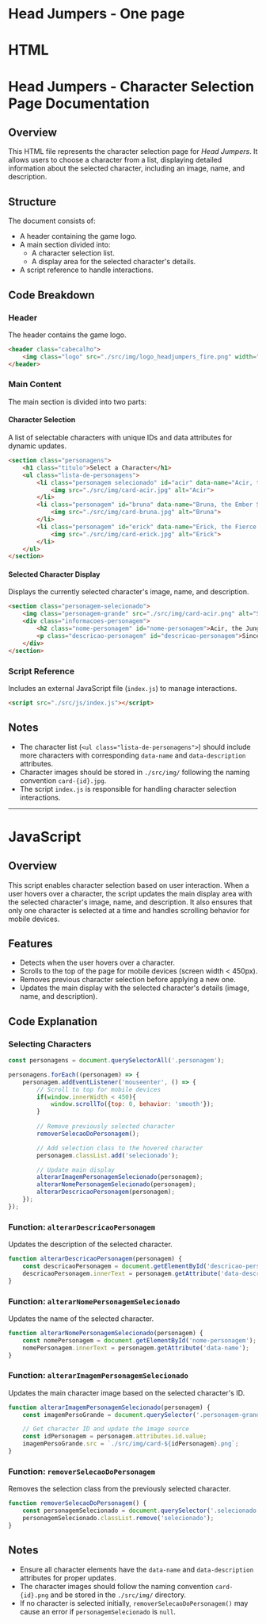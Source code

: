# Head Jumpers - One page

# HTML

# Head Jumpers - Character Selection Page Documentation

## Overview
This HTML file represents the character selection page for *Head Jumpers*. It allows users to choose a character from a list, displaying detailed information about the selected character, including an image, name, and description.

## Structure
The document consists of:
- A header containing the game logo.
- A main section divided into:
  - A character selection list.
  - A display area for the selected character's details.
- A script reference to handle interactions.

## Code Breakdown

### Header
The header contains the game logo.
```html
<header class="cabecalho">
    <img class="logo" src="./src/img/logo_headjumpers_fire.png" width="100px" height="100px" alt="Logo Head Jumpers">
</header>
```

### Main Content
The main section is divided into two parts:

#### Character Selection
A list of selectable characters with unique IDs and data attributes for dynamic updates.
```html
<section class="personagens">
    <h1 class="titulo">Select a Character</h1>
    <ul class="lista-de-personagens">
        <li class="personagem selecionado" id="acir" data-name="Acir, the Jungle Shaman" data-description="A shaman who utilizes his bond with spirits. He can shoot spiritual arrows and summon totems to enhance his physical abilities.">
            <img src="./src/img/card-acir.jpg" alt="Acir">
        </li>
        <li class="personagem" id="bruna" data-name="Bruna, the Ember Sorceress" data-description="A sorceress corrupted by dark magic. She can summon a dark bear to tear apart nearby enemies and use fire to repel foes.">
            <img src="./src/img/card-bruna.jpg" alt="Bruna">
        </li>
        <li class="personagem" id="erick" data-name="Erick, the Fierce Viking" data-description="A Viking obsessed with combat and training his body. He can throw axes to injure enemies and use his shield to deflect projectiles and charge at foes.">
            <img src="./src/img/card-erick.jpg" alt="Erick">
        </li>
    </ul>
</section>
```

#### Selected Character Display
Displays the currently selected character's image, name, and description.
```html
<section class="personagem-selecionado">
    <img class="personagem-grande" src="./src/img/card-acir.png" alt="Selected Character">
    <div class="informacoes-personagem">
        <h2 class="nome-personagem" id="nome-personagem">Acir, the Jungle Shaman</h2>
        <p class="descricao-personagem" id="descricao-personagem">Since childhood, he has had a connection with the spiritual world. He can shoot spiritual arrows and summon totems to enhance his physical attributes.</p>
    </div>
</section>
```

### Script Reference
Includes an external JavaScript file (`index.js`) to manage interactions.
```html
<script src="./src/js/index.js"></script>
```

## Notes
- The character list (`<ul class="lista-de-personagens">`) should include more characters with corresponding `data-name` and `data-description` attributes.
- Character images should be stored in `./src/img/` following the naming convention `card-{id}.jpg`.
- The script `index.js` is responsible for handling character selection interactions.

---

# JavaScript

## Overview
This script enables character selection based on user interaction. When a user hovers over a character, the script updates the main display area with the selected character's image, name, and description. It also ensures that only one character is selected at a time and handles scrolling behavior for mobile devices.

## Features
- Detects when the user hovers over a character.
- Scrolls to the top of the page for mobile devices (screen width < 450px).
- Removes previous character selection before applying a new one.
- Updates the main display with the selected character's details (image, name, and description).

## Code Explanation

### Selecting Characters
```javascript
const personagens = document.querySelectorAll('.personagem');

personagens.forEach((personagem) => {
    personagem.addEventListener('mouseenter', () => {
        // Scroll to top for mobile devices
        if(window.innerWidth < 450){
            window.scrollTo({top: 0, behavior: 'smooth'});
        }
        
        // Remove previously selected character
        removerSelecaoDoPersonagem();

        // Add selection class to the hovered character
        personagem.classList.add('selecionado');

        // Update main display
        alterarImagemPersonagemSelecionado(personagem);
        alterarNomePersonagemSelecionado(personagem);
        alterarDescricaoPersonagem(personagem);
    });
});
```

### Function: `alterarDescricaoPersonagem`
Updates the description of the selected character.
```javascript
function alterarDescricaoPersonagem(personagem) {
    const descricaoPersonagem = document.getElementById('descricao-personagem');
    descricaoPersonagem.innerText = personagem.getAttribute('data-description');
}
```

### Function: `alterarNomePersonagemSelecionado`
Updates the name of the selected character.
```javascript
function alterarNomePersonagemSelecionado(personagem) {
    const nomePersonagem = document.getElementById('nome-personagem');
    nomePersonagem.innerText = personagem.getAttribute('data-name');
}
```

### Function: `alterarImagemPersonagemSelecionado`
Updates the main character image based on the selected character's ID.
```javascript
function alterarImagemPersonagemSelecionado(personagem) {
    const imagemPersoGrande = document.querySelector('.personagem-grande');

    // Get character ID and update the image source
    const idPersonagem = personagem.attributes.id.value;
    imagemPersoGrande.src = `./src/img/card-${idPersonagem}.png`;
}
```

### Function: `removerSelecaoDoPersonagem`
Removes the selection class from the previously selected character.
```javascript
function removerSelecaoDoPersonagem() {
    const personagemSelecionado = document.querySelector('.selecionado');
    personagemSelecionado.classList.remove('selecionado');
}
```

## Notes
- Ensure all character elements have the `data-name` and `data-description` attributes for proper updates.
- The character images should follow the naming convention `card-{id}.png` and be stored in the `./src/img/` directory.
- If no character is selected initially, `removerSelecaoDoPersonagem()` may cause an error if `personagemSelecionado` is `null`.

